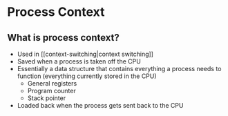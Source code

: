 
# Process Context

## What is process context?
- Used in [[context-switching|context switching]]
- Saved when a process is taken off the CPU
- Essentially a data structure that contains everything a process needs to function (everything currently stored in the CPU)
	- General registers
	- Program counter
	- Stack pointer
- Loaded back when the process gets sent back to the CPU